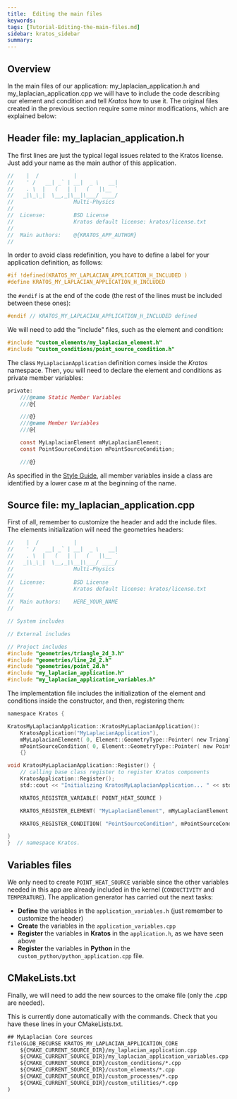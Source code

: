 ```yaml
---
title:  Editing the main files
keywords: 
tags: [Tutorial-Editing-the-main-files.md]
sidebar: kratos_sidebar
summary: 
---
```


## Overview

In the main files of our application: my_laplacian_application.h and my_laplacian_application.cpp we will have to include the code describing our element and condition and tell _Kratos_ how to use it. The original files created in the previous section require some minor modifications, which are explained below: 

## Header file: my_laplacian_application.h

The first lines are just the typical legal issues related to the Kratos license. Just add your name as the main author of this application.

~~~c
//    |  /           |
//    ' /   __| _` | __|  _ \   __|
//    . \  |   (   | |   (   |\__ `
//   _|\_\_|  \__,_|\__|\___/ ____/
//                   Multi-Physics
//
//  License:		 BSD License
//					 Kratos default license: kratos/license.txt
//
//  Main authors:    @{KRATOS_APP_AUTHOR}
//
~~~

In order to avoid class redefinition, you have to define a label for your application definition, as follows: 

~~~c
#if !defined(KRATOS_MY_LAPLACIAN_APPLICATION_H_INCLUDED )
#define KRATOS_MY_LAPLACIAN_APPLICATION_H_INCLUDED
~~~

the `#endif` is at the end of the code (the rest of the lines must be included between these ones): 

~~~c
#endif // KRATOS_MY_LAPLACIAN_APPLICATION_H_INCLUDED defined
~~~

We will need to add the "include" files, such as the element and condition:

~~~c
#include "custom_elements/my_laplacian_element.h"
#include "custom_conditions/point_source_condition.h"
~~~

The class `MyLaplacianApplication` definition comes inside the _Kratos_ namespace. Then, you will need to declare the element and conditions as private member variables:

~~~c
private:
    ///@name Static Member Variables
    ///@{

    ///@}
    ///@name Member Variables
    ///@{

    const MyLaplacianElement mMyLaplacianElement;
    const PointSourceCondition mPointSourceCondition;

    ///@}
~~~

As specified in the [Style Guide](https://github.com/KratosMultiphysics/Kratos/wiki/Style-Guide#class-members), all member variables inside a class are identified by a lower case _m_ at the beginning of the name.

## Source file: my_laplacian_application.cpp 

First of all, remember to customize the header and add the include files. The elements initialization will need the geometries headers:

~~~c
//    |  /           |
//    ' /   __| _` | __|  _ \   __|
//    . \  |   (   | |   (   |\__ `
//   _|\_\_|  \__,_|\__|\___/ ____/
//                   Multi-Physics
//
//  License:		 BSD License
//					 Kratos default license: kratos/license.txt
//
//  Main authors:    HERE_YOUR_NAME
//

// System includes

// External includes

// Project includes
#include "geometries/triangle_2d_3.h"
#include "geometries/line_2d_2.h"
#include "geometries/point_2d.h"
#include "my_laplacian_application.h"
#include "my_laplacian_application_variables.h"
~~~

The implementation file includes the initialization of the element and conditions inside the constructor, and then, registering them:

~~~c
namespace Kratos {

KratosMyLaplacianApplication::KratosMyLaplacianApplication():
    KratosApplication("MyLaplacianApplication"),
    mMyLaplacianElement( 0, Element::GeometryType::Pointer( new Triangle2D3<Node<3>>( Element::GeometryType::PointsArrayType (3) ) ) ),
    mPointSourceCondition( 0, Element::GeometryType::Pointer( new Point2D  <Node<3>>( Element::GeometryType::PointsArrayType (1) ) ) )
    {}

void KratosMyLaplacianApplication::Register() {
    // calling base class register to register Kratos components
    KratosApplication::Register();
    std::cout << "Initializing KratosMyLaplacianApplication... " << std::endl;

    KRATOS_REGISTER_VARIABLE( POINT_HEAT_SOURCE )

    KRATOS_REGISTER_ELEMENT( "MyLaplacianElement", mMyLaplacianElement )

    KRATOS_REGISTER_CONDITION( "PointSourceCondition", mPointSourceCondition )

}
}  // namespace Kratos.
~~~

## Variables files
We only need to create `POINT_HEAT_SOURCE` variable since the other variables needed in this app are already included in the kernel  (`CONDUCTIVITY` and `TEMPERATURE`). The application generator has carried out the next tasks:

* **Define** the variables in the `application_variables.h` (just remember to customize the header)
* **Create** the variables in the `application_variables.cpp`
* **Register** the variables in **Kratos** in the `application.h`, as we have seen above
* **Register** the variables in **Python** in the `custom_python/python_application.cpp` file.


## CMakeLists.txt

Finally, we will need to add the new sources to the cmake file (only the .cpp are needed).


This is currently done automatically with the commands. Check that you have these lines in your CMakeLists.txt. 

~~~txt
## MyLaplacian Core sources
file(GLOB_RECURSE KRATOS_MY_LAPLACIAN_APPLICATION_CORE
    ${CMAKE_CURRENT_SOURCE_DIR}/my_laplacian_application.cpp
    ${CMAKE_CURRENT_SOURCE_DIR}/my_laplacian_application_variables.cpp
    ${CMAKE_CURRENT_SOURCE_DIR}/custom_conditions/*.cpp
    ${CMAKE_CURRENT_SOURCE_DIR}/custom_elements/*.cpp
    ${CMAKE_CURRENT_SOURCE_DIR}/custom_processes/*.cpp
    ${CMAKE_CURRENT_SOURCE_DIR}/custom_utilities/*.cpp
)
~~~
